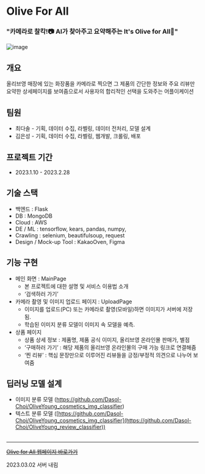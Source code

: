 # Olive For All 
### "카메라로 찰칵!📷 AI가 찾아주고 요약해주는 It's Olive for All🍏"
![image](https://user-images.githubusercontent.com/111672496/221744937-178dc155-ebcc-4a13-bfa0-715b47ac9743.png)
<br>
## 개요
올리브영 매장에 있는 화장품을 카메라로 찍으면 그 제품의 간단한 정보와 주요 리뷰만 요약한 상세페이지를 보여줌으로서 사용자의 합리적인 선택을 도와주는 어플이케이션
## 팀원
* 최다솔 - 기획, 데이터 수집, 라벨링, 데이터 전처리, 모델 설계
* 김은성 - 기획, 데이터 수집, 라벨링, 웹개발, 크롤링, 배포
## 프로젝트 기간
* 2023.1.10 - 2023.2.28
## 기술 스택
- 백엔드 :  Flask
- DB : MongoDB
- Cloud : AWS
- DE / ML : tensorflow, kears, pandas, numpy,
- Crawling : selenium, beautifulsoup, request
- Design / Mock-up Tool : KakaoOven, Figma
## 기능 구현
* 메인 화면 : MainPage
    * 본 프로젝트에 대한 설명 및 서비스 이용법 소개
    * ‘검색하러 가기’
* 카메라 촬영 및 이미지 업로드 페이지 : UploadPage
   * 이미지를 업로드(PC) 또는 카메라로 촬영(모바일)하면 이미지가 서버에 저장됨.
   * 학습된 이미지 분류 모델이 이미지 속 모델을 예측.
* 상품 페이지
   * 상품 상세 정보 : 제품명, 제품 공식 이미지, 올리브영 온라인몰 판매가, 별점
   * ‘구매하러 가기’ : 해당 제품의 올리브영 온라인몰의 구매 가능 링크로 연결해줌
   * ‘찐 리뷰’ : 핵심 문장만으로 이루어진 리뷰들을 긍정/부정적 의견으로 나누어 보여줌
## 딥러닝 모델 설계
* 이미지 분류 모델 (https://github.com/Dasol-Choi/OliveYoung_cosmetics_img_classifier)
* 텍스트 분류 모델 ([https://github.com/Dasol-Choi/OliveYoung_cosmetics_img_classifier](https://github.com/Dasol-Choi/OliveYoung_review_classifier))
<br><br>
<hr>

~~[Olive for All 웹페이지 바로가기](http://3.36.96.232:5000/)~~

2023.03.02 서버 내림
